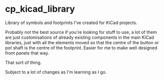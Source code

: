 # cp_kicad_library

Library of symbols and footprints I've created for KiCad projects.

Probably not the best source if you're looking for stuff to use, a lot of them are just customisations of already existing components in the main KiCad libraries, just with all the elements moved so that the centre of the button or pot shaft is the centre of the footprint. Easier for me to make well designed front panels that way.

That sort of thing.

Subject to a lot of changes as I'm learning as I go.
